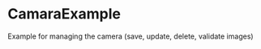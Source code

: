 CamaraExample
=============

Example for managing the camera (save, update, delete, validate images) 
